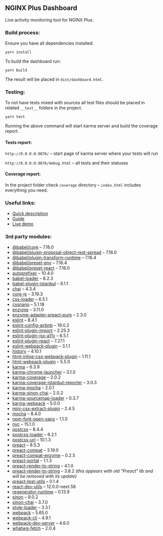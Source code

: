 ## NGINX Plus Dashboard

Live activity monitoring tool for NGINX Plus.

### Build process:

Ensure you have all dependencies installed:
```
yarn install
```

To build the dashboard run:
```
yarn build
```
The result will be placed in `dist/dashboard.html`.

### Testing:

To not have tests mixed with sources all test files should be placed in related `__test__` folders in the project.

```
yarn test
```
Running the above command will start karma server and build the coverage report.

#### Tests report:

`http://0.0.0.0:9876/` – start page of karma server where your tests will run

`http://0.0.0.0:9876/debug.html` – all tests and their statuses

#### Coverage report:

In the project folder check `coverage` directory – `index.html` includes everything you need.

### Useful links:
* [Quick description](https://www.nginx.com/products/nginx/live-activity-monitoring/)
* [Guide](https://docs.nginx.com/nginx/admin-guide/monitoring/live-activity-monitoring/#using-the-dashboard)
* [Live demo](https://demo.nginx.com/)

### 3rd party modules:
* [@babel/core](https://www.npmjs.com/package/@babel/core) – 7.16.0
* [@babel/plugin-proposal-object-rest-spread](https://www.npmjs.com/package/@babel/plugin-proposal-object-rest-spread) – 7.16.0
* [@babel/plugin-transform-runtime]() – 7.16.4
* [@babel/preset-env]() – 7.16.4
* [@babel/preset-react]() – 7.16.0
* [autoprefixer](https://www.npmjs.com/package/autoprefixer) – 10.4.0
* [babel-loader](https://github.com/babel/babel-loader) – 8.2.3
* [babel-plugin-istanbul](https://github.com/istanbuljs/babel-plugin-istanbul) – 6.1.1
* [chai](https://www.npmjs.com/package/chai) – 4.3.4
* [core-js]() – 3.19.3
* [css-loader](https://www.npmjs.com/package/css-loader) – 6.5.1
* [cssnano](https://www.npmjs.com/package/cssnano) – 5.1.18
* [enzyme](https://www.npmjs.com/package/enzyme) – 3.11.0
* [enzyme-adapter-preact-pure](https://www.npmjs.com/package/enzyme-adapter-preact-pure) – 2.3.0
* [eslint](https://www.npmjs.com/package/eslint) – 8.4.1
* [eslint-config-airbnb](https://www.npmjs.com/package/eslint-config-airbnb) – 19.0.2
* [eslint-plugin-import](https://www.npmjs.com/package/eslint-plugin-import) – 2.25.3
* [eslint-plugin-jsx-a11y](https://www.npmjs.com/package/eslint-plugin-jsx-a11y) – 6.5.1
* [eslint-plugin-react](https://www.npmjs.com/package/eslint-plugin-react) – 7.27.1
* [eslint-webpack-plugin]() – 3.1.1
* [history](https://www.npmjs.com/package/history) – 4.10.1
* [html-inline-css-webpack-plugin]() – 1.11.1
* [html-webpack-plugin](https://www.npmjs.com/package/html-webpack-plugin) – 5.5.0
* [karma](https://github.com/karma-runner/karma) – 6.3.9
* [karma-chrome-launcher](https://www.npmjs.com/package/karma-chrome-launcher) – 3.1.0
* [karma-coverage](https://www.npmjs.com/package/karma-coverage) – 2.0.2
* [karma-coverage-istanbul-reporter](https://www.npmjs.com/package/karma-coverage-istanbul-reporter) – 3.0.3
* [karma-mocha](https://www.npmjs.com/package/karma-mocha) – 2.0.1
* [karma-sinon-chai](https://www.npmjs.com/package/karma-sinon-chai) – 2.0.2
* [karma-sourcemap-loader](https://www.npmjs.com/package/karma-sourcemap-loader) – 0.3.7
* [karma-webpack](https://www.npmjs.com/package/karma-webpack) – 5.0.0
* [mini-css-extract-plugin](https://www.npmjs.com/package/mini-css-extract-plugin) – 2.4.5
* [mocha](https://www.npmjs.com/package/mocha) – 8.4.0
* [npm-font-open-sans](https://github.com/dasrick/npm-font-open-sans) – 1.1.0
* [nyc](https://www.npmjs.com/package/nyc) – 15.1.0
* [postcss]() – 8.4.4
* [postcss-loader](https://www.npmjs.com/package/postcss-loader) – 6.2.1
* [postcss-url](https://github.com/postcss/postcss-url/) – 10.1.3
* [preact](https://www.npmjs.com/package/preact) – 8.5.3
* [preact-compat](https://www.npmjs.com/package/preact-compat) – 3.19.0
* [preact-compat-enzyme](https://www.npmjs.com/package/preact-compat-enzyme) – 0.2.5
* [preact-portal](https://www.npmjs.com/package/preact-portal) – 1.1.3
* [preact-render-to-string](https://www.npmjs.com/package/preact-render-to-string) – 4.1.0
* [preact-render-to-string](https://www.npmjs.com/package/preact-render-to-string) – 3.8.2 *(this appears with old "Preact" lib and will be removed with its update)*
* [preact-test-utils](https://www.npmjs.com/package/preact-test-utils) – 0.1.4
* [react-dev-utils]() – 12.0.0-next.58
* [regenerator-runtime]() – 0.13.9
* [sinon](https://www.npmjs.com/package/sinon) – 9.0.2
* [sinon-chai](https://www.npmjs.com/package/sinon-chai) – 3.7.0
* [style-loader](https://www.npmjs.com/package/style-loader) – 3.3.1
* [webpack](https://www.npmjs.com/package/webpack) – 5.65.0
* [webpack-cli](https://www.npmjs.com/package/webpack-cli) – 4.9.1
* [webpack-dev-server](https://www.npmjs.com/package/webpack-dev-server) – 4.6.0
* [whatwg-fetch](https://www.npmjs.com/package/whatwg-fetch) – 2.0.4
